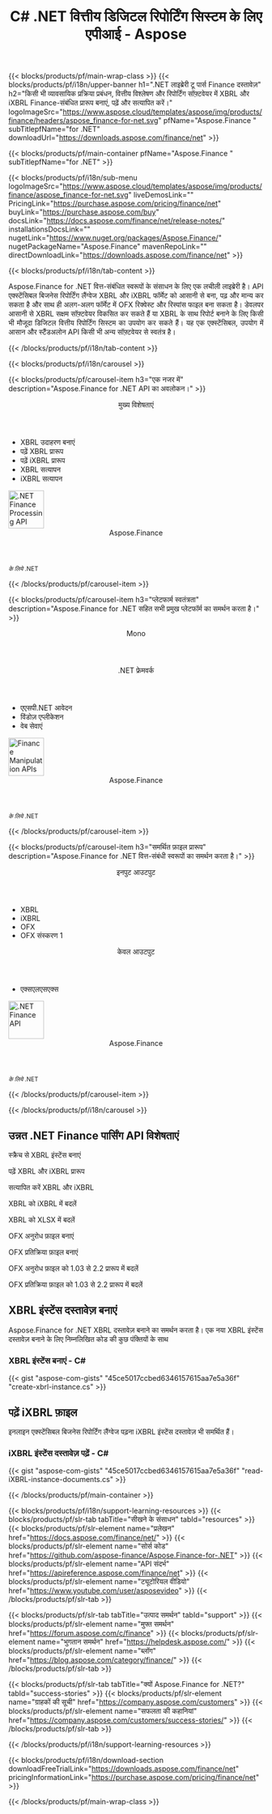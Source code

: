 ﻿---
title: C# .NET वित्तीय डिजिटल रिपोर्टिंग सिस्टम के लिए एपीआई - Aspose 
weight: 20
url: /hi/net/ 
description: वित्तीय विवरणों को एक्स्टेंसिबल बिजनेस रिपोर्टिंग लैंग्वेज XBRL में बदलने के लिए C# ASP.NET VB.NET लाइब्रेरी और XBRL टैक्सोनॉमी और रिपोर्ट जेनरेट करने के लिए विश्लेषण के लिए iXBRL
---
{{< blocks/products/pf/main-wrap-class >}}
{{< blocks/products/pf/i18n/upper-banner h1=".NET लाइब्रेरी टू पार्स Finance दस्तावेज़" h2="किसी भी व्यावसायिक प्रक्रिया प्रबंधन, वित्तीय विश्लेषण और रिपोर्टिंग सॉफ़्टवेयर में XBRL और iXBRL Finance-संबंधित प्रारूप बनाएं, पढ़ें और सत्यापित करें।" logoImageSrc="https://www.aspose.cloud/templates/aspose/img/products/finance/headers/aspose_finance-for-net.svg" pfName="Aspose.Finance " subTitlepfName="for .NET" downloadUrl="https://downloads.aspose.com/finance/net" >}}

{{< blocks/products/pf/main-container pfName="Aspose.Finance " subTitlepfName="for .NET" >}}

{{< blocks/products/pf/i18n/sub-menu logoImageSrc="https://www.aspose.cloud/templates/aspose/img/products/finance/aspose_finance-for-net.svg" liveDemosLink="" PricingLink="https://purchase.aspose.com/pricing/finance/net" buyLink="https://purchase.aspose.com/buy" docsLink="https://docs.aspose.com/finance/net/release-notes/" installationsDocsLink="" nugetLink="https://www.nuget.org/packages/Aspose.Finance/" nugetPackageName="Aspose.Finance" mavenRepoLink="" directDownloadLink="https://downloads.aspose.com/finance/net" >}}

{{< blocks/products/pf/i18n/tab-content >}}
<p align="justify"> Aspose.Finance for .NET वित्त-संबंधित स्वरूपों के संसाधन के लिए एक लचीली लाइब्रेरी है। API एक्स्टेंसिबल बिजनेस रिपोर्टिंग लैंग्वेज XBRL और iXBRL फॉर्मेट को आसानी से बना, पढ़ और मान्य कर सकता है और साथ ही अलग-अलग फॉर्मेट में OFX रिक्वेस्ट और रिस्पांस फाइल बना सकता है। डेवलपर आसानी से XBRL सक्षम सॉफ़्टवेयर विकसित कर सकते हैं या XBRL के साथ रिपोर्ट बनाने के लिए किसी भी मौजूदा डिजिटल वित्तीय रिपोर्टिंग सिस्टम का उपयोग कर सकते हैं। यह एक एक्स्टेंसिबल, उपयोग में आसान और स्टैंडअलोन API किसी भी अन्य सॉफ़्टवेयर से स्वतंत्र है।</p>

{{< /blocks/products/pf/i18n/tab-content >}}

<!--Diagrams Start-->
{{< blocks/products/pf/i18n/carousel >}}

{{< blocks/products/pf/carousel-item h3="एक नजर में" description="Aspose.Finance for .NET API का अवलोकन।" >}}
<div class="diagram1 d1-net">
 <div class="d1-row">
  <div class="d1-col d1-left">
   <header>
    <i class="fa fa-cogs">
    </i>
    मुख्य विशेषताएं
   </header>
   <ul>
    <li>
     XBRL उदाहरण बनाएं
    </li>
    <li>
     पढ़ें XBRL प्रारूप
    </li>
    <li>
     पढ़ें iXBRL प्रारूप
    </li>
    <li>
     XBRL सत्यापन
    </li>
    <li>
     iXBRL सत्यापन
    </li>
   </ul>
  </div>
  <!--/left-->
  <div class="d1-col d1-right">
   <!--<header><i class="fa fa-cogs"> </i>General Features</header>

<ul>

<li>File Loading</li>

</ul>-->
  </div>
  <!--/right-->
 </div>
 <!--/row-->
 <div class="d1-logo">
  <img width="70" height="75" alt=".NET Finance Processing API" src="https://www.aspose.cloud/templates/aspose/img/products/finance/aspose_finance-for-net.svg"/>
  <header>
   Aspose.Finance
  </header>
  <footer>
   <small>
    <em>
     के लिये
    </em>
    .NET
   </small>
  </footer>
 </div>
 <!--/logo-->
</div>

{{< /blocks/products/pf/carousel-item >}}

{{< blocks/products/pf/carousel-item h3="प्लेटफार्म स्वतंत्रता" description="Aspose.Finance for .NET सहित सभी प्रमुख प्लेटफॉर्म का समर्थन करता है।" >}}
<div class="diagram1 d1-net">
 <div class="d1-row">
  <div class="d1-col d1-left">
   <header>
    <i class="fa fa-cubes">
    </i>
    Mono
   </header>
  </div>
  <!--/left-->
  <div class="d1-col d1-right">
   <header>
    <i class="fa fa-cubes">
    </i>
    .NET फ्रेमवर्क
   </header>
   <ul>
    <li>
     एएसपी.NET आवेदन
    </li>
    <li>
     विंडोज़ एप्लीकेशन
    </li>
    <li>
     वेब सेवाएं
    </li>
   </ul>
  </div>
  <!--/right-->
 </div>
 <!--/row-->
 <div class="d1-logo">
  <img width="70" height="75" alt="Finance Manipulation APIs" src="https://www.aspose.cloud/templates/aspose/img/products/finance/aspose_finance-for-net.svg"/>
  <header>
   Aspose.Finance
  </header>
  <footer>
   <small>
    <em>
     के लिये
    </em>
    .NET
   </small>
  </footer>
 </div>
 <!--/logo-->
</div>

{{< /blocks/products/pf/carousel-item >}}

{{< blocks/products/pf/carousel-item h3="समर्थित फ़ाइल प्रारूप" description="Aspose.Finance for .NET वित्त-संबंधी स्वरूपों का समर्थन करता है।" >}}
<div class="diagram1 d2 d1-net">
 <div class="d1-row">
  <div class="d1-col d1-left">
   <header>
    <i class="fa fa-arrows-v">
    </i>
    इनपुट आउटपुट
   </header>
   <ul>
    <li>
     XBRL
    </li>
    <li>
     iXBRL
    </li>
    <li>
     OFX
    </li>
    <li>
     OFX संस्करण 1
    </li>
   </ul>
  </div>
  <!--/left-->
  <div class="d1-col d1-right">
   <header><i class="fa  fa-mail-forward"> </i> केवल आउटपुट</header>

<ul>

<li>एक्सएलएसएक्स</li>

</ul>
  </div>
  <!--/right-->
 </div>
 <!--/row-->
 <div class="d1-logo">
  <img width="70" height="75" alt=".NET Finance API" src="https://www.aspose.cloud/templates/aspose/img/products/finance/aspose_finance-for-net.svg"/>
  <header>
   Aspose.Finance
  </header>
  <footer>
   <small>
    <em>
     के लिये
    </em>
    .NET
   </small>
  </footer>
 </div>
 <!--/logo-->
</div>

{{< /blocks/products/pf/carousel-item >}}

{{< /blocks/products/pf/i18n/carousel >}}
<!--Diagrams End-->

<!--Feature-section Start-->
<div class="container-fluid features-section bg-gray singleproduct">
 <a class="anchor" id="features" name="features">
 </a>
 <div class="row">
  <div class="container">
   <h2 class="pr-ft">
    उन्नत .NET Finance पार्सिंग API विशेषताएं
   </h2>
   <p>
   </p>
   <div class="col-lg-4">
    <em class="fa fa-plus-square-o ico-blue fa-2x col-lg-2">
    </em>
    <p class="col-lg-10">
     स्क्रैच से XBRL इंस्टेंस बनाएं
    </p>
   </div>
   <div class="col-lg-4">
    <em class="fa fa-check ico-blue fa-2x col-lg-2">
    </em>
    <p class="col-lg-10">
     पढ़ें XBRL और iXBRL प्रारूप
    </p>
   </div>
   <div class="col-lg-4">
    <em class="fa fa-cog ico-blue fa-2x col-lg-2">
    </em>
    <p class="col-lg-10">
     सत्यापित करें XBRL और iXBRL
    </p>
   </div>
 <div class="col-lg-4">
    <em class="fa fa-mail-forward ico-blue fa-2x col-lg-2">
    </em>
    <p class="col-lg-10">
     XBRL को iXBRL में बदलें
    </p>
   </div>
   <div class="col-lg-4">
    <em class="fa fa-mail-forward ico-blue fa-2x col-lg-2">
    </em>
    <p class="col-lg-10">
     XBRL को XLSX में बदलें
    </p>
   </div>
   <div class="col-lg-4">
    <em class="fa fa-plus-square-o ico-blue fa-2x col-lg-2">
    </em>
    <p class="col-lg-10">
     OFX अनुरोध फ़ाइल बनाएं
    </p>
   </div>
   <div class="col-lg-4">
    <em class="fa fa-plus-square-o ico-blue fa-2x col-lg-2">
    </em>
    <p class="col-lg-10">
     OFX प्रतिक्रिया फ़ाइल बनाएं
    </p>
   </div>

   <div class="col-lg-4">
    <em class="fa fa-mail-forward ico-blue fa-2x col-lg-2">
    </em>
    <p class="col-lg-10">
     OFX अनुरोध फ़ाइल को 1.03 से 2.2 प्रारूप में बदलें
    </p>
   </div>
   <div class="col-lg-4">
    <em class="fa fa-mail-forward ico-blue fa-2x col-lg-2">
    </em>
    <p class="col-lg-10">
     OFX प्रतिक्रिया फ़ाइल को 1.03 से 2.2 प्रारूप में बदलें
    </p>
   </div>
   <!--<div class="col-lg-4"><em class="fa fa-shield ico-blue fa-2x col-lg-2"> </em>

<p class="col-lg-10">Validate XBRL</p>

</div>

<div class="col-lg-4"><em class="fa fa-plus ico-blue fa-2x col-lg-2"> </em>

<p class="col-lg-10">Validate iXRL</p>

</div>

<div class="col-lg-4"><em class="fa fa-edit ico-blue fa-2x col-lg-2"> </em>

<p class="col-lg-10">Change the node properties</p>

</div>

<div class="col-lg-4"><em class="fa fa-cog ico-blue fa-2x col-lg-2"> </em>

<p class="col-lg-10">Content navigation using XPath Query</p>

</div>

<div class="col-lg-4"><em class="fa fa-recycle ico-blue fa-2x col-lg-2"> </em>

<p class="col-lg-10">Navigate via CSS Selectors, Element and Document Traversal</p>

</div>

<div class="col-lg-4"><em class="fa fa-cogs ico-blue fa-2x col-lg-2"> </em>

<p class="col-lg-10">DOM Tree manipulation of official SVG specifications</p>

</div>-->
   <div class="col-lg-12">
    <h2 class="h2title">
     XBRL इंस्टेंस दस्तावेज़ बनाएं
    </h2>
    <p>
     Aspose.Finance for .NET XBRL दस्तावेज़ बनाने का समर्थन करता है। एक नया XBRL इंस्टेंस दस्तावेज़ बनाने के लिए निम्नलिखित कोड की कुछ पंक्तियों के साथ
    </p>
    <div class="codeblock" id="code">
     <h3>
      XBRL इंस्टेंस बनाएं - C#
     </h3>
{{< gist "aspose-com-gists" "45ce5017ccbed6346157615aa7e5a36f" "create-xbrl-instance.cs" >}}
    </div>
   </div>
   <div class="col-lg-12">
    <h2 class="h2title">
     पढ़ें iXBRL फ़ाइल
    </h2>
    <p>
     इनलाइन एक्स्टेंसिबल बिजनेस रिपोर्टिंग लैंग्वेज पढ़ना iXBRL इंस्टेंस दस्तावेज़ भी समर्थित हैं।
    </p>
    <div class="codeblock" id="code">
     <h3>
      iXBRL इंस्टेंस दस्तावेज़ पढ़ें - C#
     </h3>
{{< gist "aspose-com-gists" "45ce5017ccbed6346157615aa7e5a36f" "read-iXBRL-instance-documents.cs" >}}
    </div>
   </div>
   <!--<div class="col-lg-12">

<h2 class="h2title">Various Imaging Filters</h2>

<p>Aspose.PUB for .NET provides the core imaging features such as color adjustment via its class libraries. Developers can easily adjust brightness, contrast or gamma on raster image loaded by the API. Furthermore, developers can dynamically dither or blur images as well as use popular filters including Median, Gauss Wiener, Motion Wiener and Bradley Threshold.</p>

</div>-->
  </div>
 </div>
</div>
<!--Feature-section End-->

{{< /blocks/products/pf/main-container >}}


{{< blocks/products/pf/i18n/support-learning-resources >}}
{{< blocks/products/pf/slr-tab tabTitle="सीखने के संसाधन" tabId="resources" >}}
{{< blocks/products/pf/slr-element name="प्रलेखन" href="https://docs.aspose.com/finance/net/" >}}
{{< blocks/products/pf/slr-element name="सोर्स कोड" href="https://github.com/aspose-finance/Aspose.Finance-for-.NET" >}}
{{< blocks/products/pf/slr-element name="API संदर्भ" href="https://apireference.aspose.com/finance/net" >}}
{{< blocks/products/pf/slr-element name="ट्यूटोरियल वीडियो" href="https://www.youtube.com/user/asposevideo" >}}
{{< /blocks/products/pf/slr-tab >}}

{{< blocks/products/pf/slr-tab tabTitle="उत्पाद समर्थन" tabId="support" >}}
{{< blocks/products/pf/slr-element name="मुफ्त समर्थन" href="https://forum.aspose.com/c/finance" >}}
{{< blocks/products/pf/slr-element name="भुगतान समर्थन" href="https://helpdesk.aspose.com/" >}}
{{< blocks/products/pf/slr-element name="ब्लॉग" href="https://blog.aspose.com/category/finance/" >}}
{{< /blocks/products/pf/slr-tab >}}

{{< blocks/products/pf/slr-tab tabTitle="क्यों Aspose.Finance for .NET?" tabId="success-stories" >}}
{{< blocks/products/pf/slr-element name="ग्राहकों की सूची" href="https://company.aspose.com/customers" >}}
{{< blocks/products/pf/slr-element name="सफलता की कहानियां" href="https://company.aspose.com/customers/success-stories/" >}}
{{< /blocks/products/pf/slr-tab >}}

{{< /blocks/products/pf/i18n/support-learning-resources >}}

{{< blocks/products/pf/i18n/download-section downloadFreeTrialLink="https://downloads.aspose.com/finance/net" pricingInformationLink="https://purchase.aspose.com/pricing/finance/net" >}}


{{< /blocks/products/pf/main-wrap-class >}}
